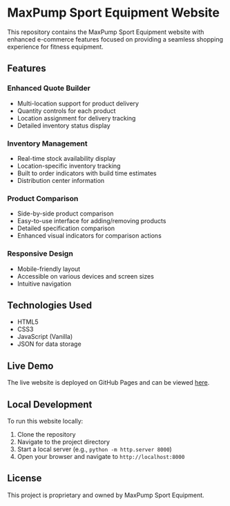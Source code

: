 # MaxPump Sport Equipment Website

This repository contains the MaxPump Sport Equipment website with enhanced e-commerce features focused on providing a seamless shopping experience for fitness equipment.

## Features

### Enhanced Quote Builder
- Multi-location support for product delivery
- Quantity controls for each product
- Location assignment for delivery tracking
- Detailed inventory status display

### Inventory Management
- Real-time stock availability display
- Location-specific inventory tracking
- Built to order indicators with build time estimates
- Distribution center information

### Product Comparison
- Side-by-side product comparison
- Easy-to-use interface for adding/removing products
- Detailed specification comparison
- Enhanced visual indicators for comparison actions

### Responsive Design
- Mobile-friendly layout
- Accessible on various devices and screen sizes
- Intuitive navigation

## Technologies Used
- HTML5
- CSS3
- JavaScript (Vanilla)
- JSON for data storage

## Live Demo
The live website is deployed on GitHub Pages and can be viewed [here](https://oppknox.github.io/MaxPump/).

## Local Development
To run this website locally:
1. Clone the repository
2. Navigate to the project directory
3. Start a local server (e.g., `python -m http.server 8000`)
4. Open your browser and navigate to `http://localhost:8000`

## License
This project is proprietary and owned by MaxPump Sport Equipment.
